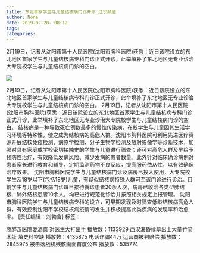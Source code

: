 ```yaml
---
title: 东北首家学生与儿童结核病门诊开诊_辽宁频道
author: None
date: 2019-02-20- 08:12
tags: 
categories: 
---
```

2月19日，记者从沈阳市第十人民医院(沈阳市胸科医院)获悉：近日该院设立的东北地区首家学生与儿童结核病专科门诊正式开诊，此举填补了东北地区无专业诊治大专院校学生与儿童结核病门诊的空白。
<!-- more -->
                
<img align="center" border="0" src="http://p2.ifengimg.com/a/2016/0810/204c433878d5cf9size1_w16_h16.png" />
                
            
2月19日，记者从沈阳市第十人民医院(沈阳市胸科医院)获悉：近日该院设立的东北地区首家学生与儿童结核病专科门诊正式开诊，此举填补了东北地区无专业诊治大专院校学生与儿童结核病门诊的空白。
2月19日，记者从沈阳市第十人民医院(沈阳市胸科医院)获悉：近日该院设立的东北地区首家学生与儿童结核病专科门诊正式开诊，此举填补了东北地区无专业诊治大专院校学生与儿童结核病门诊的空白。
结核病是一种导致死亡例数最多的慢性传染病，在校学生与儿童因其生活学习环境等特殊性，使之成为结核病的高危人群。沈阳市胸科医院可利用先进医疗资源开展结核免疫检测、病原学检测、分子生物学检测及放射影像学等诊断技术，加强对具有家庭或学校密切接触史的学生与儿童进行筛查；还可对高危人群及早给予预防性治疗，有效降低发病风险、减少发病的患者数量。此外针对临床确诊病例对患者家长进行教育和辅导，定期监测药物不良反应，提高服药依从性，以有效确保治疗效果。
沈阳市胸科医院学生与儿童结核病门诊及病房已投入使用，大专院校学生及18岁以下(包括18岁)儿童，有疑似结核病特殊人群可至该门诊进行诊治。目前学生与儿童结核病门诊每日接待就诊患者20余人次，病房已收治各类型肺结核、肺外结核患者10余人，均已进行规范化诊治并按照相关规定上报管理。
沈阳市胸科医院学生与儿童结核病专科的设立，可早期发现及时筛查低龄结核病高危人群，有效控制沈阳市学校结核病疫情的发生并积极提高此类疾病的发现率和治愈率。
[责任编辑：刘勃含]
标签：
 
             
滕醉汉医院耍酒疯 对医生大打出手
播放数：1133929
西汉海昏侯墓出土大量竹简木牍 填史料空缺
播放数：4135875
电话诈骗44万 运营商被判赔偿
播放数：2845975
被击落战机残骸画面首度公布
播放数：535774
